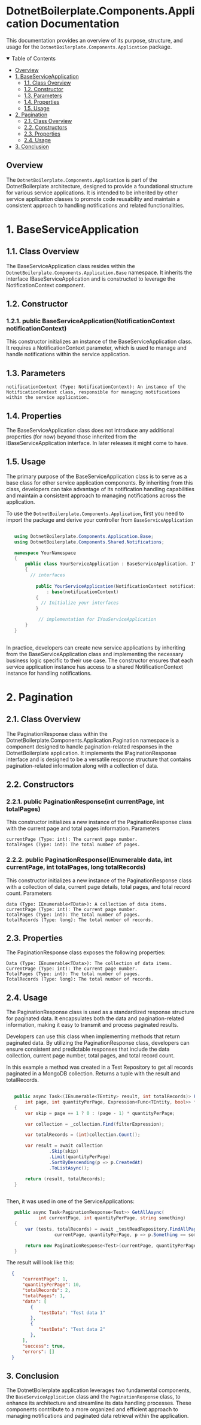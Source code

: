 # DotnetBoilerplate.Components.Application Documentation

This documentation provides an overview of its purpose, structure, and usage for the `DotnetBoilerplate.Components.Application` package.

<details open>
  
  <summary>Table of Contents</summary>

-   [Overview](#overview)
-   [1. BaseServiceApplication](#1-baseserviceapplication)
    -   [1.1. Class Overview](#11-class-ovewview)
    -   [1.2. Constructor](#1-2-constructor)
    -   [1.3. Parameters](#1-3-parameters)
    -   [1.4. Properties](#1-4-properties)
    -   [1.5. Usage](#1-5-usage)
-   [2. Pagination](#2-pagination)
    -   [2.1. Class Overview](#2-1-class-overview)
    -   [2.2. Constructors](#2-2-constructors)
    -   [2.3. Properties](#2-3-properties)
    -   [2.4. Usage](2-4-usage)      
- [3. Conclusion](#conclusion) 
  
</details>

## Overview

The `DotnetBoilerplate.Components.Application` is part of the DotnetBoilerplate architecture, designed to provide a foundational structure for various service applications. It is intended to be inherited by other service application classes to promote code reusability and maintain a consistent approach to handling notifications and related functionalities.

# 1. BaseServiceApplication

## 1.1. Class Overview

The BaseServiceApplication class resides within the `DotnetBoilerplate.Components.Application.Base` namespace. It inherits the interface IBaseServiceApplication and is constructed to leverage the NotificationContext component.

## 1.2. Constructor

  ### 1.2.1. public BaseServiceApplication(NotificationContext notificationContext)

This constructor initializes an instance of the BaseServiceApplication class. It requires a NotificationContext parameter, which is used to manage and handle notifications within the service application.

## 1.3. Parameters

    notificationContext (Type: NotificationContext): An instance of the NotificationContext class, responsible for managing notifications within the service application.

## 1.4. Properties

The BaseServiceApplication class does not introduce any additional properties (for now) beyond those inherited from the IBaseServiceApplication interface. In later releases it might come to have.

## 1.5. Usage

The primary purpose of the BaseServiceApplication class is to serve as a base class for other service application components. By inheriting from this class, developers can take advantage of its notification handling capabilities and maintain a consistent approach to managing notifications across the application.

To use the `DotnetBoilerplate.Components.Application`, first you need to import the package and derive your controller from `BaseServiceApplication`

```csharp     
   
   using DotnetBoilerplate.Components.Application.Base;
   using DotnetBoilerplate.Components.Shared.Notifications;

   namespace YourNamespace
   {
       public class YourServiceApplication : BaseServiceApplication, IYourServiceApplication
       {
         // interfaces
         
           public YourServiceApplication(NotificationContext notificationContext)
               : base(notificationContext)
           {
             // Initialize your interfaces
           }

            // implementation for IYouServiceApplication
       }
   }
  
``` 

In practice, developers can create new service applications by inheriting from the BaseServiceApplication class and implementing the necessary business logic specific to their use case. The constructor ensures that each service application instance has access to a shared NotificationContext instance for handling notifications.

# 2. Pagination

## 2.1. Class Overview

The PaginationResponse class within the DotnetBoilerplate.Components.Application.Pagination namespace is a component designed to handle pagination-related responses in the DotnetBoilerplate application. It implements the IPaginationResponse<TData> interface and is designed to be a versatile response structure that contains pagination-related information along with a collection of data.

## 2.2. Constructors

### 2.2.1. public PaginationResponse(int currentPage, int totalPages)

This constructor initializes a new instance of the PaginationResponse class with the current page and total pages information.
Parameters

    currentPage (Type: int): The current page number.
    totalPages (Type: int): The total number of pages.

### 2.2.2. public PaginationResponse(IEnumerable<TData> data, int currentPage, int totalPages, long totalRecords)

This constructor initializes a new instance of the PaginationResponse class with a collection of data, current page details, total pages, and total record count.
Parameters

    data (Type: IEnumerable<TData>): A collection of data items.
    currentPage (Type: int): The current page number.
    totalPages (Type: int): The total number of pages.
    totalRecords (Type: long): The total number of records.

## 2.3. Properties

The PaginationResponse class exposes the following properties:

    Data (Type: IEnumerable<TData>): The collection of data items.
    CurrentPage (Type: int): The current page number.
    TotalPages (Type: int): The total number of pages.
    TotalRecords (Type: long): The total number of records.

## 2.4. Usage

The PaginationResponse class is used as a standardized response structure for paginated data. It encapsulates both the data and pagination-related information, making it easy to transmit and process paginated results.

Developers can use this class when implementing methods that return paginated data. By utilizing the PaginationResponse class, developers can ensure consistent and predictable responses that include the data collection, current page number, total pages, and total record count.

In this example a method was created in a Test Repository to get all records paginated in a MongoDB collection. Returns a tuple with the result and totalRecords.

```csharp  
  
   public async Task<(IEnumerable<TEntity> result, int totalRecords)> FindAllPaginatedAsync(
       int page, int quantityPerPage, Expression<Func<TEntity, bool>> filterExpression)
   {
       var skip = page == 1 ? 0 : (page - 1) * quantityPerPage;

       var collection = _collection.Find(filterExpression);

       var totalRecords = (int)collection.Count();

       var result = await collection
                .Skip(skip)
                .Limit(quantityPerPage)
                .SortByDescending(p => p.CreatedAt)
                .ToListAsync();

       return (result, totalRecords);
   }
  
``` 

Then, it was used in one of the ServiceApplications: 

```csharp  
   public async Task<PaginationResponse<Test>> GetAllAsync(
            int currentPage, int quantityPerPage, string something)
   {
       var (tests, totalRecords) = await _testReadRepository.FindAllPaginatedAsync(
                  currentPage, quantityPerPage, p => p.Something == something);

       return new PaginationResponse<Test>(currentPage, quantityPerPage, totalRecords, tests);
   }  
``` 

The result will look like this: 

```json
  {
      "currentPage": 1,
      "quantityPerPage": 10,
      "totalRecords": 2,
      "totalPages": 1,
      "data": [
         {
            "testData": "Test data 1"
         },
         {
            "testData": "Test data 2"
         },
      ],
      "success": true,
      "errors": []
  }
```

## 3. Conclusion

The DotnetBoilerplate application leverages two fundamental components, the `BaseServiceApplication` class and the `PaginationResponse` class, to enhance its architecture and streamline its data handling processes. These components contribute to a more organized and efficient approach to managing notifications and paginated data retrieval within the application.
